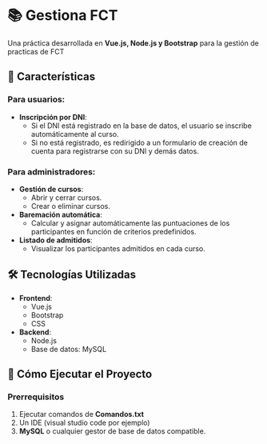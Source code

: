 # 📚 Gestiona FCT

Una práctica desarrollada en **Vue.js, Node.js y Bootstrap** para la gestión de practicas de FCT  

## 🌟 Características  

### Para usuarios:  
- **Inscripción por DNI**:  
  - Si el DNI está registrado en la base de datos, el usuario se inscribe automáticamente al curso.  
  - Si no está registrado, es redirigido a un formulario de creación de cuenta para registrarse con su DNI y demás datos.  

### Para administradores:  
- **Gestión de cursos**:  
  - Abrir y cerrar cursos.  
  - Crear o eliminar cursos.  
- **Baremación automática**:  
  - Calcular y asignar automáticamente las puntuaciones de los participantes en función de criterios predefinidos.  
- **Listado de admitidos**:  
  - Visualizar los participantes admitidos en cada curso.  

## 🛠️ Tecnologías Utilizadas  

- **Frontend**:  
  - Vue.js
  - Bootstrap
  - CSS  
- **Backend**:  
  - Node.js  
  - Base de datos: MySQL  

## 🚀 Cómo Ejecutar el Proyecto  

### Prerrequisitos  
1. Ejecutar comandos de **Comandos.txt**
2. Un IDE (visual studio code por ejemplo)
3. **MySQL** o cualquier gestor de base de datos compatible.  

